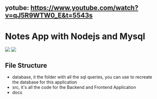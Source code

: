 ## yotube: https://www.youtube.com/watch?v=qJ5R9WTW0_E&t=5543s

# Notes App with Nodejs and Mysql
![](docs/screenshot2.png)
![](docs/screenshot.png)

## File Structure
- database, it the folder with all the sql queries, you can use to recreate the database for this application
- src, it's all the code for the Backend and Frontend Application
- docs
